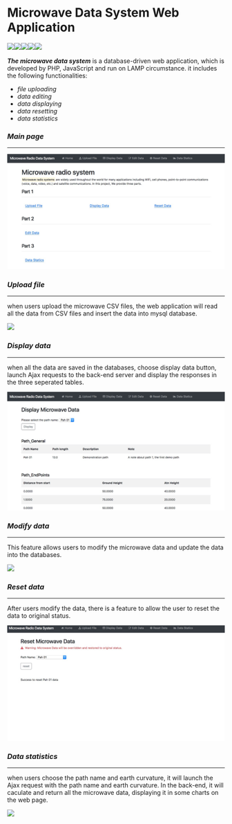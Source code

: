 # Microwave Data System Web Application
![](<https://img.shields.io/badge/buid-passing-green.svg>)![](<https://img.shields.io/badge/PHP-88.46%25-yellowgreen.svg>)![](<https://img.shields.io/badge/JavaScript-11.48%20%25-blue.svg>)![](<https://img.shields.io/badge/Size-860k-orange.svg>)![](<https://img.shields.io/badge/license-GPL-yellow.svg>)



***The microwave data system*** is a database-driven web application, which is developed by PHP, JavaScript and run on LAMP circumstance. it includes the following functionalities:

- *file uploading*
- *data editing*
- *data displaying*
- *data resetting*
- *data statistics*



### *Main page*

------

![main page](<https://github.com/Xiong1028/pictures/blob/master/ms01.jpg>)



### *Upload file*

------

when users upload the microwave CSV files,  the web application will read all the data from CSV files and insert the data into mysql database.

![](<https://github.com/Xiong1028/pictures/blob/master/ms02.gif>)



### *Display data*

------

when all the data are saved in the databases, choose display data button, launch Ajax requests to the back-end server and display the responses in the three seperated tables.

![](<https://github.com/Xiong1028/pictures/blob/master/ms03.jpg>)



### *Modify data*

------

This feature allows users to modify the microwave data and update the data into the databases.

![](<https://github.com/Xiong1028/pictures/blob/master/ms06.gif>)



### *Reset data*

------

After users modify the data, there is a feature to allow the user to reset the data to original status.

![](<https://github.com/Xiong1028/pictures/blob/master/ms05.jpg>)



### *Data statistics*

------

when users choose the path name and earth curvature, it will launch the Ajax request with the path name and earth curvature. In the back-end, it will caculate and return  all the microwave data,  displaying it in some charts on the web page.

![](<https://github.com/Xiong1028/pictures/blob/master/ms04.gif>)

















